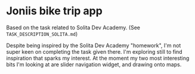 # Joniis bike trip app

Based on the task related to Solita Dev Academy. (See `TASK_DESCRIPTION_SOLITA.md`)

Despite being inspired by the Solita Dev Academy "homework", I'm not super keen on completing the task given there. I'm exploring still to find inspiration that sparks my interest. At the moment my two most interesting bits I'm looking at are slider navigation widget, and drawing onto maps.